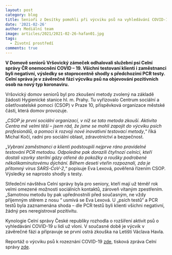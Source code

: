 ```yaml
---
layout: post
category: blog
title: Senioři z Desítky pomohli při výcviku psů na vyhledávání COVID-19
date: '2021-02-26'
author: Mediální team
image: articles/2021/2021-02-26-hafan01.jpg
tags:
  - Životní prostředí
comments: true
---
```


**V Domově seniorů Vršovický zámeček odhalovali služební psi Celní správy ČR onemocnění COVID – 19. Všichni testovaní klienti i zaměstnanci byli negativní, výsledky se stoprocentně shodly s předchozími PCR testy. Celní správa je v závěrečné fázi výcviku psů na objevování pozitivních osob na nový typ koronaviru.**

Vršovický domov seniorů byl pro zkoušení metody zvolený na základě žádosti Hygienické stanice hl. m. Prahy. Tu vyřizovalo Centrum sociální a ošetřovatelské pomoci (CSOP) v Praze 10, příspěvková organizace městské části, která domov provozuje.

„_CSOP je první sociální organizací, v níž se tato metoda zkouší. Aktivita Centra mě velmi těší – jsem rád, že jsme se mohli zapojit do výcviku psích profesionálů, a pomoci k rozvoji nové inovativní testovací metody_,“ říká Michal Kočí, radní pro sociální oblast, zdravotnictví a bezpečnost.

„_Vybraní zaměstnanci a klienti podstoupili nejprve ráno pravidelné testování PCR metodou. Odpoledne pak dorazili čtyřnozí celníci, kteří dostali vzorky sterilní gázy otřené do pokožky a roušky podrobené několikaminutovému dýchání. Během deseti vteřin rozpoznali, zda je přítomný virus SARS-CoV-2_,“ popisuje Eva Lexová, pověřená řízením CSOP. Výsledky se naprosto shodly s testy.

Středeční návštěva Celní správy byla pro seniory, kteří mají už téměř rok velmi omezené možnosti sociálních kontaktů, zároveň vítaným zpestřením. „Samotnou metodu by pak upřednostnili před současným, ne vždy příjemným stěrem z nosu “ usmívá se Eva Lexová. U „psích testů“ a PCR testů byla zaznamenána shoda – dle PCR testů byli klienti všichni negativní, žádný pes neregistroval pozitivitu.

Kynologie Celní správy České republiky rozhodla o rozšíření aktivit psů o vyhledávání COVID-19 u lidí už vloni. V současné době je výcvik v závěrečné fázi a připravuje se první ostrá zkouška na Letišti Václava Havla.

Reportáž o výcviku psů k rozeznání COVID-19  [zde](https://www.televizeseznam.cz/video/domaci-9257/sluzebni-psi-celni-spravy-uz-umi-vycmuchat-covid-19-pracovat-budou-na-letisti-64136472), tisková zpráva Celní správy  [zde](https://www.celnisprava.cz/cz/tiskove-zpravy/2020/Stranky/celnici-vycvici-psy-na-vyhledavani-onemocneni-covid-19.aspx).
